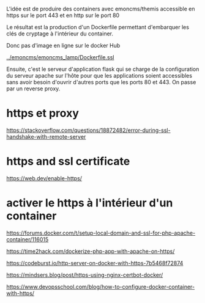 L'idée est de produire des containers avec emoncms/themis accessible en https sur le port 443 et en http sur le port 80

Le résultat est la production d'un Dockerfile permettant d'embarquer les clés de cryptage à l'intérieur du container.

Donc pas d'image en ligne sur le docker Hub

[../emoncms/emoncms_lamp/Dockerfile.ssl](../emoncms/emoncms_lamp/Dockerfile.ssl)

Ensuite, c'est le serveur d'application flask qui se charge de la configuration du serveur apache sur l'hôte pour que les applications soient accessibles sans avoir besoin d'ouvrir d'autres ports que les ports 80 et 443. On passe par un reverse proxy. 

# https et proxy

https://stackoverflow.com/questions/18872482/error-during-ssl-handshake-with-remote-server

# https and ssl certificate

https://web.dev/enable-https/

# activer le https à l'intérieur d'un container

https://forums.docker.com/t/setup-local-domain-and-ssl-for-php-apache-container/116015

https://time2hack.com/dockerize-php-app-with-apache-on-https/

https://codeburst.io/http-server-on-docker-with-https-7b5468f72874

https://mindsers.blog/post/https-using-nginx-certbot-docker/

https://www.devopsschool.com/blog/how-to-configure-docker-container-with-https/
